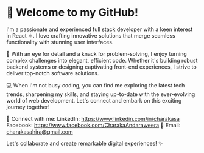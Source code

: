 # 👋 Welcome to my GitHub!

I'm a passionate and experienced full stack developer with a keen interest in React ⚛️. I love crafting innovative solutions that merge seamless functionality with stunning user interfaces.

🚀 With an eye for detail and a knack for problem-solving, I enjoy turning complex challenges into elegant, efficient code. Whether it's building robust backend systems or designing captivating front-end experiences, I strive to deliver top-notch software solutions.

💻 When I'm not busy coding, you can find me exploring the latest tech trends, sharpening my skills, and staying up-to-date with the ever-evolving world of web development. Let's connect and embark on this exciting journey together!

🔗 Connect with me:
LinkedIn: https://www.linkedin.com/in/charakasa
Facebook: https://www.facebook.com/CharakaAndaraweera
📧 Email: charakasahira@gmail.com

Let's collaborate and create remarkable digital experiences! ✨
